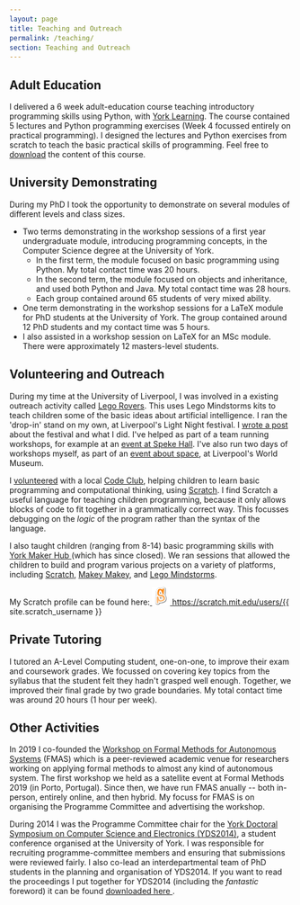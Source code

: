 ```yaml
---
layout: page
title: Teaching and Outreach
permalink: /teaching/
section: Teaching and Outreach
---
```


Adult Education
---------------

I delivered a 6 week adult-education course teaching introductory programming skills using Python, with [York Learning](http://yorklearning.org.uk/). The course contained 5 lectures and Python programming exercises (Week 4 focussed entirely on practical programming). I designed the lectures and Python exercises from scratch to teach the basic practical skills of programming. Feel free to [download](/files/Computer_Coding_For_Beginners.zip) the content of this course.

University Demonstrating
------------------------

During my PhD I took the opportunity to demonstrate on several modules of different levels and class sizes.

* Two terms demonstrating in the workshop sessions of a first year undergraduate module, introducing programming concepts, in the Computer Science degree at the University of York.
  - In the first term, the module focused on basic programming using Python. My total contact time was 20 hours.
  - In the second term, the module focused on objects and inheritance, and used both Python and Java. My total contact time was 28 hours.
  - Each group contained around 65 students of very mixed ability.
* One term demonstrating in the workshop sessions for a LaTeX module for PhD students at the University of York. The group contained around 12 PhD students and my contact time was 5 hours.
* I also assisted in a workshop session on LaTeX for an MSc module. There were approximately 12 masters-level students.


Volunteering and Outreach
---------

During my time at the University of Liverpool, I was involved in a existing outreach activity called [Lego Rovers](http://legorovers.csc.liv.ac.uk/). This uses Lego Mindstorms kits to teach children some of the basic ideas about artificial intelligence. I ran the 'drop-in' stand on my own, at Liverpool's Light Night festival. I [wrote a post](/legorovers-lightNight) about the festival and what I did. I've helped as part of a team running workshops, for example at an [event at Speke Hall](/legorovers-spekeHall). I've also run two days of workshops myself, as part of an [event about space](/legorovers-worldMuseum), at Liverpool's World Museum.

I [volunteered](/code-club) with a local [Code Club](https://www.codeclub.org.uk), helping children to learn basic programming and computational thinking, using [Scratch](https://scratch.mit.edu/about). I find Scratch a useful language for teaching children programming, because it only allows blocks of code to fit together in a grammatically correct way. This focusses debugging on the _logic_ of the program rather than the syntax of the language.

I also taught children (ranging from 8-14) basic programming skills with <a href="https://twitter.com/yorkmakerhub">York Maker Hub <i class="fa fa-twitter-square fa-1x"></i></a> (which has since closed). We ran sessions that allowed the children to build and program various projects on a variety of platforms, including [Scratch](https://scratch.mit.edu/about), [Makey Makey](https://makeymakey.com/), and [Lego Mindstorms](https://www.lego.com/en-gb/mindstorms/).

My Scratch profile can be found here:<a href="https://scratch.mit.edu/users/{{ site.scratch_username }}"> <img alt="Scratch Cat Logo" src="/files/logos/scratchS.png" width="32" height="32" /> https://scratch.mit.edu/users/{{ site.scratch_username }} </a>

Private Tutoring
--------

I tutored an A-Level Computing student, one-on-one, to improve their exam and coursework grades. We focussed on covering key topics from the syllabus that the student felt they hadn't grasped well enough. Together, we improved their final grade by two grade boundaries. My total contact time was around 20 hours (1 hour per week).


Other Activities
----------------

In 2019 I co-founded the [Workshop on Formal Methods for Autonomous Systems](https://fmasworkshop.github.io/) (FMAS) which is a peer-reviewed academic venue for researchers working on applying formal methods to almost any kind of autonomous system. The first workshop we held as a satellite event at Formal Methods 2019 (in Porto, Portugal). Since then, we have run FMAS anually -- both in-person, entirely online, and then hybrid. My focuss for FMAS is on organising the Programme Committee and advertising the workshop. 

During 2014 I was the Programme Committee chair for the [York Doctoral Symposium on Computer Science and Electronics (YDS2014)](https://www.cs.york.ac.uk/yds/yds2014/), a student conference organised at the University of York. I was responsible for recruiting programme-committee members and ensuring that submissions were reviewed fairly. I also co-lead an interdepartmental team of PhD students in the planning and organisation of YDS2014. If you want to read the proceedings I put together for YDS2014 (including the _fantastic_ foreword) it can be found <a href="https://www.cs.york.ac.uk/ftpdir/reports/2014/YCS/494/YCS-2014-494.pdf" download> downloaded here </a>.
